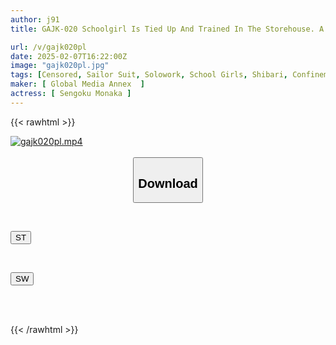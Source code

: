 ```yaml
---
author: j91
title: GAJK-020 Schoolgirl Is Tied Up And Trained In The Storehouse. A Country Girl Aspiring To Be An Idol Is Taught Despair By Her Devilish Grandfather. A Body Writhing In Agony From The Harsh Reality And The Rising Pleasure Of Training. Monaka Sengoku

url: /v/gajk020pl
date: 2025-02-07T16:22:00Z
image: "gajk020pl.jpg"
tags: [Censored, Sailor Suit, Solowork, School Girls, Shibari, Confinement	]
maker: [ Global Media Annex  ]
actress: [ Sengoku Monaka ]
---
```



{{< rawhtml >}}

<div class="video" data-videoid="QXZYAevVvYUy2p">
    <a href="javascript:;">
        <img src="/v/gajk020pl/gajk020pl.jpg" width="WIDTH" height="HEIGHT" alt="gajk020pl.mp4" loading="lazy">
    </a>
</div>

<script type="text/javascript" src="https://j91.asia/asset/on-demand-st.js"></script>

<br>
  <link rel="stylesheet" href="https://j91.asia/asset/bs5.css">
  
  <center>
  <button class="btn btn-primary" type="button" data-bs-toggle="collapse" data-bs-target=".multi-collapse" aria-expanded="false" aria-controls="multiCollapseExample1 multiCollapseExample2"><h2>Download</h2></button></center>
</p>
<div class="row">
  <div class="col">
    <div class="collapse multi-collapse" id="multiCollapseExample1">
      <div class="card card-body">
	      	      <br>
<div class="buttons">  
<p><a href="/v/gajk020pl/st.html" target="_blank"><button class="btn-hover color-3"><i class="fa fa-download"></i> ST</button></a></p></div>
    </div>
  </div>
</div>
  <div class="col">
    <div class="collapse multi-collapse" id="multiCollapseExample2">
      <div class="card card-body">
	      <br>
<div class="buttons">
<p><a href="/v/gajk020pl/sw.html" target="_blank"><button class="btn-hover color-2"><i class="fa fa-download"></i> SW</button></a></p></div>
<br><br>
      </div>
    </div>
  </div>
</div>

{{< /rawhtml >}}